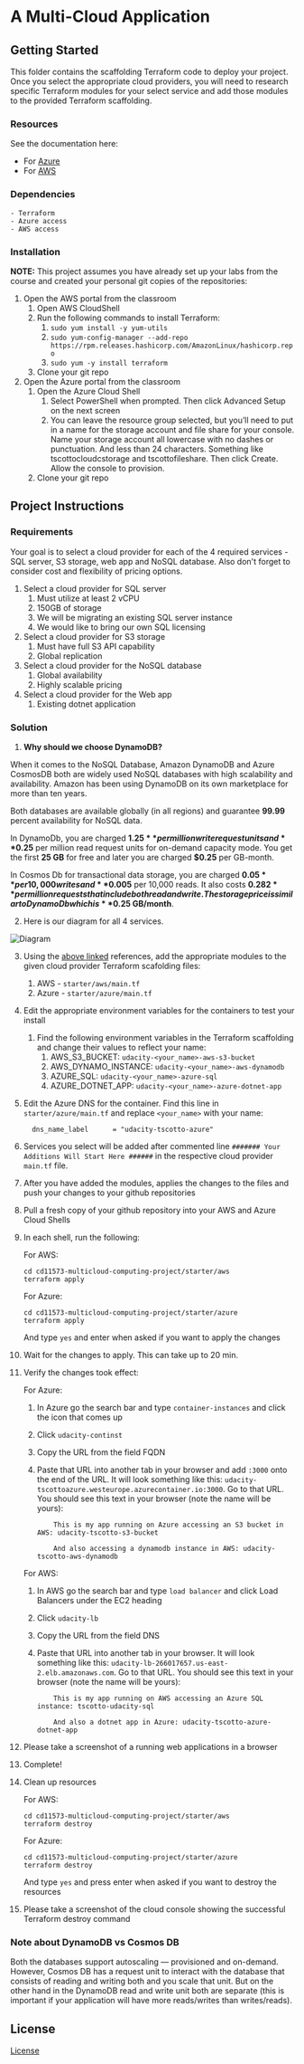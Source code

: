 # A Multi-Cloud Application

## Getting Started

This folder contains the scaffolding Terraform code to deploy your project. Once you select the appropriate cloud providers, you will need to research specific Terraform modules for your select service and add those modules to the provided Terraform scaffolding.

### Resources

See the documentation here:

- For [Azure](https://registry.terraform.io/providers/hashicorp/azurerm/latest/docs)
- For [AWS](https://registry.terraform.io/providers/hashicorp/aws/latest/docs)

### Dependencies

```
- Terraform
- Azure access
- AWS access
```

### Installation

**NOTE:** This project assumes you have already set up your labs from the course and created your personal git copies of the repositories:

1. Open the AWS portal from the classroom
   1. Open AWS CloudShell
   2. Run the following commands to install Terraform:
      1. `sudo yum install -y yum-utils`
      2. `sudo yum-config-manager --add-repo https://rpm.releases.hashicorp.com/AmazonLinux/hashicorp.repo`
      3. `sudo yum -y install terraform`
   3. Clone your git repo
2. Open the Azure portal from the classroom
   1. Open the Azure Cloud Shell
      1. Select PowerShell when prompted. Then click Advanced Setup on the next screen
      2. You can leave the resource group selected, but you’ll need to put in a name for the storage account and file share for your console. Name your storage account all lowercase with no dashes or punctuation. And less than 24 characters. Something like tscottocloudcstorage and tscottofileshare. Then click Create. Allow the console to provision.
   2. Clone your git repo

## Project Instructions

### Requirements

Your goal is to select a cloud provider for each of the 4 required services - SQL server, S3 storage, web app and NoSQL database. Also don't forget to consider cost and flexibility of pricing options.

1. Select a cloud provider for SQL server
   1. Must utilize at least 2 vCPU
   2. 150GB of storage
   3. We will be migrating an existing SQL server instance
   4. We would like to bring our own SQL licensing
2. Select a cloud provider for S3 storage
   1. Must have full S3 API capability
   2. Global replication
3. Select a cloud provider for the NoSQL database
   1. Global availability
   2. Highly scalable pricing
4. Select a cloud provider for the Web app
   1. Existing dotnet application

### Solution

1. **Why should we choose DynamoDB?**

When it comes to the NoSQL Database, Amazon DynamoDB and Azure CosmosDB both are widely used NoSQL databases with high scalability and availability. Amazon has been using DynamoDB on its own marketplace for more than ten years.

Both databases are available globally (in all regions) and guarantee **99.99** percent availability for NoSQL data.

In DynamoDb, you are charged **$1.25** per million write request units and **$0.25** per million read request units for on-demand capacity mode. You get the first **25 GB** for free and later you are charged **$0.25** per GB-month.

In Cosmos Db for transactional data storage, you are charged **$0.05** per 10,000 writes and **$0.005** per 10,000 reads. It also costs **$0.282** per million requests that include both read and write. The storage price is similar to DynamoDb which is **$0.25 GB/month**.

2.  Here is our diagram for all 4 services.

![Diagram](diagram.jpg)

3.  Using the [above linked](#resources) references, add the appropriate modules to the given cloud provider Terraform scafolding files:
    1. AWS - `starter/aws/main.tf`
    2. Azure - `starter/azure/main.tf`
4.  Edit the appropriate environment variables for the containers to test your install
    1. Find the following environment variables in the Terraform scaffolding and change their values to reflect your name:
       1. AWS_S3_BUCKET: `udacity-<your_name>-aws-s3-bucket`
       2. AWS_DYNAMO_INSTANCE: `udacity-<your_name>-aws-dynamodb`
       3. AZURE_SQL: `udacity-<your_name>-azure-sql`
       4. AZURE_DOTNET_APP: `udacity-<your_name>-azure-dotnet-app`
5.  Edit the Azure DNS for the container. Find this line in `starter/azure/main.tf` and replace `<your_name>` with your name:
    ```
      dns_name_label      = "udacity-tscotto-azure"
    ```
6.  Services you select will be added after commented line `####### Your Additions Will Start Here ######` in the respective cloud provider `main.tf` file.
7.  After you have added the modules, applies the changes to the files and push your changes to your github repositories
8.  Pull a fresh copy of your github repository into your AWS and Azure Cloud Shells
9.  In each shell, run the following:

    For AWS:

    ```
    cd cd11573-multicloud-computing-project/starter/aws
    terraform apply
    ```

    For Azure:

    ```
    cd cd11573-multicloud-computing-project/starter/azure
    terraform apply
    ```

    And type `yes` and enter when asked if you want to apply the changes

10. Wait for the changes to apply. This can take up to 20 min.
11. Verify the changes took effect:

    For Azure:

    1.  In Azure go the search bar and type `container-instances` and click the icon that comes up
    2.  Click `udacity-continst`
    3.  Copy the URL from the field FQDN
    4.  Paste that URL into another tab in your browser and add `:3000` onto the end of the URL. It will look something like this: `udacity-tscottoazure.westeurope.azurecontainer.io:3000`. Go to that URL. You should see this text in your browser (note the name will be yours):

                This is my app running on Azure accessing an S3 bucket in AWS: udacity-tscotto-s3-bucket

                And also accessing a dynamodb instance in AWS: udacity-tscotto-aws-dynamodb

    For AWS:

    1.  In AWS go the search bar and type `load balancer` and click Load Balancers under the EC2 heading
    2.  Click `udacity-lb`
    3.  Copy the URL from the field DNS
    4.  Paste that URL into another tab in your browser. It will look something like this: `udacity-lb-266017657.us-east-2.elb.amazonaws.com`. Go to that URL. You should see this text in your browser (note the name will be yours):

                This is my app running on AWS accessing an Azure SQL instance: tscotto-udacity-sql

                And also a dotnet app in Azure: udacity-tscotto-azure-dotnet-app

12. Please take a screenshot of a running web applications in a browser
13. Complete!
14. Clean up resources

    For AWS:

    ```
    cd cd11573-multicloud-computing-project/starter/aws
    terraform destroy
    ```

    For Azure:

    ```
    cd cd11573-multicloud-computing-project/starter/azure
    terraform destroy
    ```

    And type `yes` and press enter when asked if you want to destroy the resources

15. Please take a screenshot of the cloud console showing the successful Terraform destroy command

### Note about DynamoDB vs Cosmos DB

Both the databases support autoscaling — provisioned and on-demand. However, Cosmos DB has a request unit to interact with the database that consists of reading and writing both and you scale that unit. But on the other hand in the DynamoDB read and write unit both are separate (this is important if your application will have more reads/writes than writes/reads).

## License

[License](LICENSE.txt)
